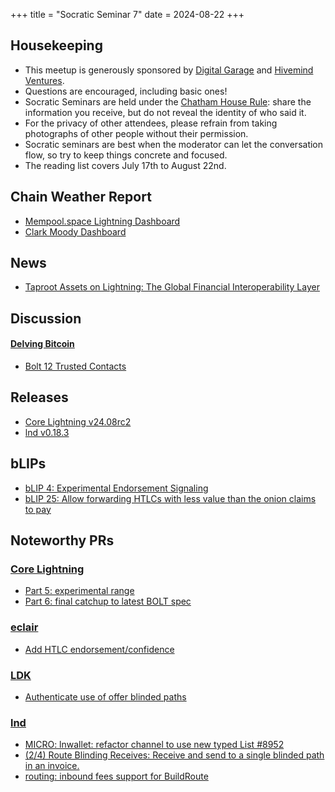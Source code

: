 +++
title = "Socratic Seminar 7"
date = 2024-08-22
+++

Housekeeping
------------

- This meetup is generously sponsored by [Digital Garage](https://dg717.com/) and [Hivemind Ventures](https://hivemind.vc).
- Questions are encouraged, including basic ones!
- Socratic Seminars are held under the [Chatham House Rule](https://www.chathamhouse.org/about-us/chatham-house-rule): share the information you receive, but do not reveal the identity of who said it.
- For the privacy of other attendees, please refrain from taking photographs of other people without their permission.
- Socratic seminars are best when the moderator can let the conversation flow, so try to keep things concrete and focused.
- The reading list covers July 17th to August 22nd.


Chain Weather Report
--------------------

- [Mempool.space Lightning Dashboard](https://mempool.space/lightning)
- [Clark Moody Dashboard](https://bitcoin.clarkmoody.com/dashboard/)


News
----
- [Taproot Assets on Lightning: The Global Financial Interoperability Layer](https://lightning.engineering/posts/2024-07-23-taproot-assets-LN/)

Discussion
----------
#### [Delving Bitcoin](https://delvingbitcoin.org/)
- [Bolt 12 Trusted Contacts](https://delvingbitcoin.org/t/bolt-12-trusted-contacts/1046)


Releases
--------
- [Core Lightning v24.08rc2](https://github.com/ElementsProject/lightning/blob/master/CHANGELOG.md#2408rc2---2024-08-15-to-be-added)
- [lnd v0.18.3](https://github.com/lightningnetwork/lnd/blob/master/docs/release-notes/release-notes-0.18.3.md)

bLIPs
--------
- [bLIP 4: Experimental Endorsement Signaling](https://github.com/lightning/blips/blob/master/blip-0004.md)
- [bLIP 25: Allow forwarding HTLCs with less value than the onion claims to pay](https://github.com/lightning/blips/blob/master/blip-0025.md)

Noteworthy PRs
--------------

### [Core Lightning](https://github.com/ElementsProject/lightning)
- [Part 5: experimental range](https://github.com/ElementsProject/lightning/pull/7474)
- [Part 6: final catchup to latest BOLT spec](https://github.com/ElementsProject/lightning/pull/7476)

### [eclair](https://github.com/ACINQ/eclair/)
- [Add HTLC endorsement/confidence ](https://github.com/ACINQ/eclair/pull/2884)

### [LDK](https://github.com/lightningdevkit/rust-lightning)
- [Authenticate use of offer blinded paths](https://github.com/lightningdevkit/rust-lightning/pull/3139)

### [lnd](https://github.com/lightningnetwork/lnd)
- [MICRO: lnwallet: refactor channel to use new typed List #8952](https://github.com/lightningnetwork/lnd/pull/8952)
- [(2/4) Route Blinding Receives: Receive and send to a single blinded path in an invoice.](https://github.com/lightningnetwork/lnd/pull/8735)
- [routing: inbound fees support for BuildRoute](https://github.com/lightningnetwork/lnd/pull/8886)
